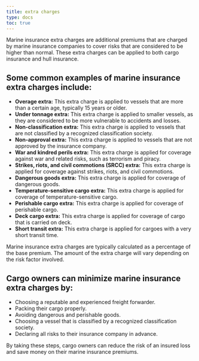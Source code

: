 ```yaml
---
title: extra charges
type: docs
toc: true
---
```

Marine insurance extra charges are additional premiums that are charged by marine insurance companies to cover risks that are considered to be higher than normal. These extra charges can be applied to both cargo insurance and hull insurance.

## Some common examples of marine insurance extra charges include:

* **Overage extra:** This extra charge is applied to vessels that are more than a certain age, typically 15 years or older.
* **Under tonnage extra:** This extra charge is applied to smaller vessels, as they are considered to be more vulnerable to accidents and losses.
* **Non-classification extra:** This extra charge is applied to vessels that are not classified by a recognized classification society.
* **Non-approval extra:** This extra charge is applied to vessels that are not approved by the insurance company.
* **War and kindred perils extra:** This extra charge is applied for coverage against war and related risks, such as terrorism and piracy.
* **Strikes, riots, and civil commotions (SRCC) extra:** This extra charge is applied for coverage against strikes, riots, and civil commotions.
* **Dangerous goods extra:** This extra charge is applied for coverage of dangerous goods.
* **Temperature-sensitive cargo extra:** This extra charge is applied for coverage of temperature-sensitive cargo.
* **Perishable cargo extra:** This extra charge is applied for coverage of perishable cargo.
* **Deck cargo extra:** This extra charge is applied for coverage of cargo that is carried on deck.
* **Short transit extra:** This extra charge is applied for cargoes with a very short transit time.

Marine insurance extra charges are typically calculated as a percentage of the base premium. The amount of the extra charge will vary depending on the risk factor involved.

## Cargo owners can minimize marine insurance extra charges by:

* Choosing a reputable and experienced freight forwarder.
* Packing their cargo properly.
* Avoiding dangerous and perishable goods.
* Choosing a vessel that is classified by a recognized classification society.
* Declaring all risks to their insurance company in advance.

By taking these steps, cargo owners can reduce the risk of an insured loss and save money on their marine insurance premiums.
